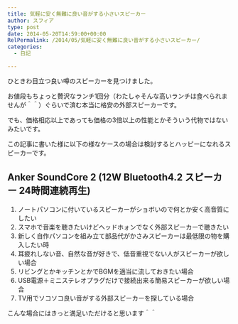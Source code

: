 ```yaml
---
title: 気軽に安く無難に良い音がする小さいスピーカー
author: スフィア
type: post
date: 2014-05-20T14:59:00+00:00
RelPermalink: /2014/05/気軽に安く無難に良い音がする小さいスピーカー/
categories:
  - 日記

---
```


ひときわ目立つ良い噂のスピーカーを見つけました。

お値段もちょっと贅沢なランチ1回分（わたしゃそんな高いランチは食べられませんが＾＾）ぐらいで済む本当に格安の外部スピーカーです。

でも、価格相応以上であっても価格の3倍以上の性能とかそういう代物ではないみたいです。

この記事に書いた様に以下の様なケースの場合は検討するとハッピーになれるスピーカーです。



## Anker SoundCore 2 (12W Bluetooth4.2 スピーカー 24時間連続再生)

  1. ノートパソコンに付いているスピーカーがショボいので何とか安く高音質にしたい
  2. スマホで音楽を聴きたいけどヘッドホォンでなく外部スピーカーで聴きたい
  3. 新しく自作パソコンを組み立て部品代がかさみスピーカーは最低限の物を購入したい時
  4. 耳疲れしない音、自然な音が好きで、低音重視でない人がスピーカーが欲しい場合
  5. リビングとかキッチンとかでBGMを適当に流しておきたい場合
  6. USB電源＋ミニステレオプラグだけで接続出来る簡易スピーカーが欲しい場合
  7. TV用でソコソコ良い音がする外部スピーカーを探している場合

こんな場合にはきっと満足いただけると思います＾＾
